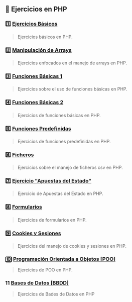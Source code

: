 ## 📂 Ejercicios en PHP

### 1️⃣ [Ejercicios Básicos](https://github.com/13MariaNoguera/Ejercicios1-PHP/tree/master/ejercicios1 "Ejercicios1")
> Ejercicios básicos en PHP.

### 2️⃣ [Manipulación de Arrays](https://github.com/13MariaNoguera/Ejercicios1-PHP/tree/master/array "Array") 
> Ejercicios enfocados en el manejo de arrays en PHP.

### 3️⃣ [Funciones Básicas 1](https://github.com/13MariaNoguera/Ejercicios1-PHP/tree/master/ejercicios2 "Ejercicios2") 
> Ejercicios sobre el uso de funciones básicas en PHP.

### 4️⃣ [Funciones Básicas 2](https://github.com/13MariaNoguera/Ejercicios1-PHP/tree/master/funciones "Funciones") 
> Ejercicios de funciones básicas en PHP.

### 5️⃣ [Funciones Predefinidas](https://github.com/13MariaNoguera/Ejercicios1-PHP/tree/master/funcionesPredefinidas "Funciones Predefinidas") 
> Ejercicios de funciones predefinidas en PHP.

### 6️⃣ [Ficheros](https://github.com/13MariaNoguera/Ejercicios1-PHP/tree/master/ficherosCSV "FicherosCSV") 
> Ejercicios sobre el manejo de ficheros csv en PHP.

### 7️⃣ [Ejercicio "Apuestas del Estado"](https://github.com/13MariaNoguera/Ejercicios1-PHP/tree/master/apuestasEstado "Apuestas del Estado") 
> Ejercicio de Apuestas del Estado en PHP.

### 8️⃣ [Formularios](https://github.com/13MariaNoguera/Ejercicios1-PHP/tree/master/formularios "Formularios") 
> Ejercicios de formularios en PHP.

### 9️⃣ [Cookies y Sesiones](https://github.com/13MariaNoguera/Ejercicios1-PHP/tree/master/cookiesYsesiones "Cookies y Sesiones")
> Ejercicios del manejo de cookies y sesiones en PHP.

### 🔟 [Programación Orientada a Objetos [POO]](https://github.com/13MariaNoguera/Ejercicios1-PHP/tree/master/POO "POO")
> Ejercicios de POO en PHP.

### 11 [Bases de Datos [BBDD]](https://github.com/13MariaNoguera/Ejercicios1-PHP/tree/master/BBDD "BBDD")
> Ejercicios de Bades de Datos en PHP